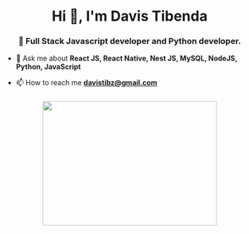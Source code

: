 <h1 align="center">Hi 👋, I'm Davis Tibenda</h1>
<h3 align="center">🐻 Full Stack Javascript developer and Python developer.</h3>

<!--- 👨‍💻 My Portfolio [https://gautham-portfolio.netlify.app/](https://gautham-portfolio.netlify.app/)-->

- 💬 Ask me about **React JS, React Native, Nest JS, MySQL, NodeJS, Python, JavaScript**

- 📫 How to reach me **davistibz@gmail.com**

<h3 align="center"><img align="center" src="https://user-images.githubusercontent.com/87249937/161066804-910f3ce7-d894-492b-bfbf-f0b1f8adde01.gif" height="250" width="350" />
</h3>


<!---<h3 align="left">Connect with me:</h3>

<p align="left">
<a href="https://dev.to/gautham495" target="blank"><img align="center" src="https://cdn.jsdelivr.net/npm/simple-icons@3.0.1/icons/dev-dot-to.svg" alt="gautham495" height="30" width="40" /></a>
<a href="https://twitter.com/GauthamVijay495" target="blank"><img align="center" src="https://cdn.jsdelivr.net/npm/simple-icons@3.0.1/icons/twitter.svg" alt="gautham495" height="30" width="40" /></a>
<a href="https://www.linkedin.com/in/gautham-vijayan-a15722184" target="blank"><img align="center" src="https://cdn.jsdelivr.net/npm/simple-icons@3.0.1/icons/linkedin.svg" alt="gautham vijayan" height="30" width="40" /></a>

</p>-->
